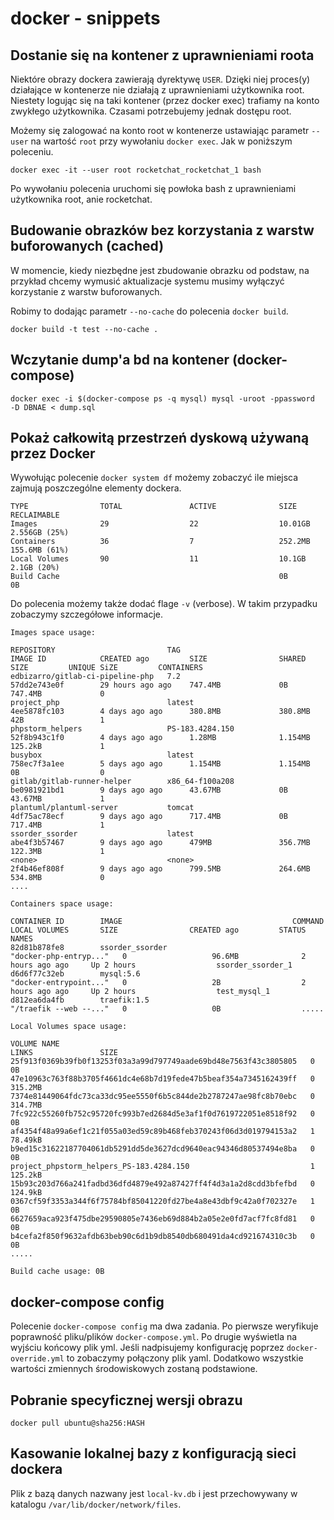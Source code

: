 # docker - snippets

## Dostanie się na kontener z uprawnieniami roota

Niektóre obrazy dockera zawierają dyrektywę `USER`. Dzięki niej proces(y) działające w kontenerze nie działają z uprawnieniami użytkownika root. Niestety logując się na taki kontener (przez docker exec) trafiamy na konto zwykłego użytkownika. Czasami potrzebujemy jednak dostępu root.

Możemy się zalogować na konto root w kontenerze ustawiając parametr `--user` na wartość `root` przy wywołaniu `docker exec`. Jak w poniższym poleceniu.

```
docker exec -it --user root rocketchat_rocketchat_1 bash
```

Po wywołaniu polecenia uruchomi się powłoka bash z uprawnieniami użytkownika root, anie rocketchat.

## Budowanie obrazków bez korzystania z warstw buforowanych (cached)

W momencie, kiedy niezbędne jest zbudowanie obrazku od podstaw, na przykład chcemy wymusić aktualizacje systemu musimy wyłączyć korzystanie z warstw buforowanych.

Robimy to dodając parametr `--no-cache` do polecenia `docker build`.
```
docker build -t test --no-cache .
```

## Wczytanie dump'a bd na kontener (docker-compose)

```
docker exec -i $(docker-compose ps -q mysql) mysql -uroot -ppassword  -D DBNAE < dump.sql
```

## Pokaż całkowitą przestrzeń dyskową używaną przez Docker

Wywołując polecenie `docker system df` możemy zobaczyć ile miejsca zajmują poszczególne elementy dockera.

```
TYPE                TOTAL               ACTIVE              SIZE                RECLAIMABLE
Images              29                  22                  10.01GB             2.556GB (25%)
Containers          36                  7                   252.2MB             155.6MB (61%)
Local Volumes       90                  11                  10.1GB              2.1GB (20%)
Build Cache                                                 0B                  0B
```
Do polecenia możemy także dodać flage `-v` (verbose). W takim przypadku zobaczymy szczegółowe informacje.
```
Images space usage:

REPOSITORY                         TAG                            IMAGE ID            CREATED ago         SIZE                SHARED SIZE         UNIQUE SiZE         CONTAINERS
edbizarro/gitlab-ci-pipeline-php   7.2                            57dd2e743e0f        29 hours ago ago    747.4MB             0B                  747.4MB             0
project_php                        latest                         4ee5878fc103        4 days ago ago      380.8MB             380.8MB             42B                 1
phpstorm_helpers                   PS-183.4284.150                52f8b943c1f0        4 days ago ago      1.28MB              1.154MB             125.2kB             1
busybox                            latest                         758ec7f3a1ee        5 days ago ago      1.154MB             1.154MB             0B                  0
gitlab/gitlab-runner-helper        x86_64-f100a208                be0981921bd1        9 days ago ago      43.67MB             0B                  43.67MB             1
plantuml/plantuml-server           tomcat                         4df75ac78ecf        9 days ago ago      717.4MB             0B                  717.4MB             1
ssorder_ssorder                    latest                         abe4f3b57467        9 days ago ago      479MB               356.7MB             122.3MB             1
<none>                             <none>                         2f4b46ef808f        9 days ago ago      799.5MB             264.6MB             534.8MB             0
....

Containers space usage:

CONTAINER ID        IMAGE                                      COMMAND                  LOCAL VOLUMES       SIZE                CREATED ago         STATUS                      NAMES
82d81b878fe8        ssorder_ssorder                            "docker-php-entryp..."   0                   96.6MB              2 hours ago ago     Up 2 hours                  ssorder_ssorder_1
d6d6f77c32eb        mysql:5.6                                  "docker-entrypoint..."   0                   2B                  2 hours ago ago     Up 2 hours                  test_mysql_1
d812ea6da4fb        traefik:1.5                                "/traefik --web --..."   0                   0B                  .....

Local Volumes space usage:

VOLUME NAME                                                        LINKS               SIZE
25f913f0369b39fb0f13253f03a3a99d797749aade69bd48e7563f43c3805805   0                   0B
47e10963c763f88b3705f4661dc4e68b7d19fede47b5beaf354a7345162439ff   0                   315.2MB
7374e81449064fdc73ca33dc95ee5550f6b5c844de2b2787247ae98fc8b70ebc   0                   314.7MB
7fc922c55260fb752c95720fc993b7ed2684d5e3af1f0d7619722051e8518f92   0                   0B
af4354f48a99a6ef1c21f055a03ed59c89b468feb370243f06d3d019794153a2   1                   78.49kB
b9ed15c31622187704061db5291dd5de3627dcd9640eac94346d80537494e8ba   0                   0B
project_phpstorm_helpers_PS-183.4284.150                           1                   125.2kB
15b93c203d766a241fadbd36dfd4879e492a87427ff4f4d3a1a2d8cdd3bfefbd   0                   124.9kB
0367cf59f3353a344f6f75784bf85041220fd27be4a8e43dbf9c42a0f702327e   1                   0B
6627659aca923f475dbe29590805e7436eb69d884b2a05e2e0fd7acf7fc8fd81   0                   0B
b4cefa2f850f9632afdb63beb90c6d1b9db8540db680491da4cd921674310c3b   0                   0B
.....

Build cache usage: 0B
```

## docker-compose config

Polecenie `docker-compose config` ma dwa zadania. Po pierwsze weryfikuje poprawność pliku/plików `docker-compose.yml`. Po drugie wyświetla na wyjściu końcowy plik yml. Jeśli nadpisujemy konfigurację poprzez `docker-override.yml` to zobaczymy połączony plik yaml. Dodatkowo wszystkie wartości zmiennych środowiskowych zostaną podstawione.

## Pobranie specyficznej wersji obrazu

`docker pull ubuntu@sha256:HASH`

## Kasowanie lokalnej bazy z konfiguracją sieci dockera

Plik z bazą danych nazwany jest `local-kv.db` i jest przechowywany w katalogu `/var/lib/docker/network/files`.

